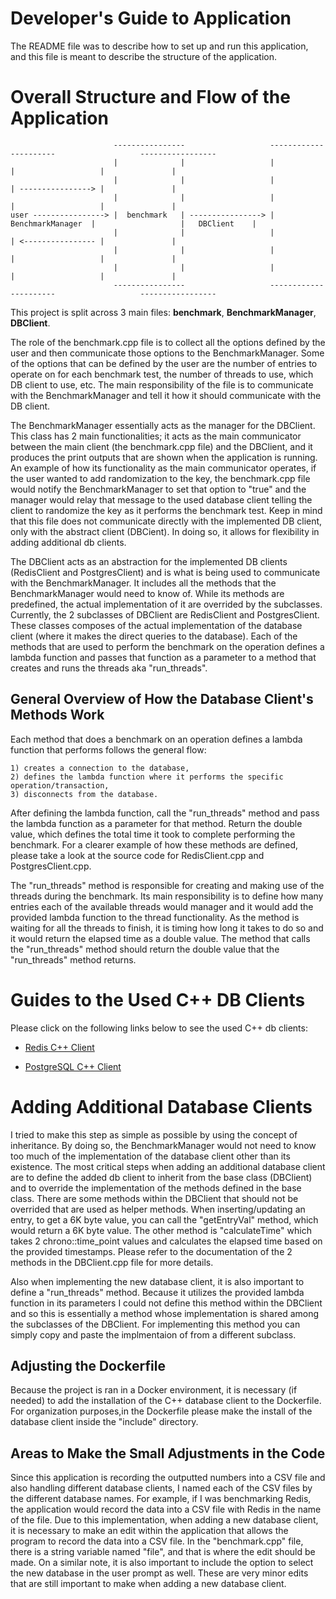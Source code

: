 # Developer's Guide to Application

The README file was to describe how to set up and run this application, and this file is meant to describe the structure of the application.


# Overall Structure and Flow of the Application

```console
                       ----------------                   ----------------------                   -----------------
                       |              |                   |                    |                   |               |
                       |              |                   |                    | ----------------> |               |
                       |              |                   |                    |                   |               |
user ----------------> |  benchmark   | ----------------> |  BenchmarkManager  |                   |   DBClient    |
                       |              |                   |                    | <---------------- |               |
                       |              |                   |                    |                   |               |
                       |              |                   |                    |                   |               |
                       ----------------                   ----------------------                   -----------------

```

This project is split across 3 main files: **benchmark**, **BenchmarkManager**, **DBClient**. 

The role of the benchmark.cpp file is to collect all the options defined by the user and then communicate those options to the BenchmarkManager. Some of the options that can be defined by the user are the number of entries to operate on for each benchmark test, the number of threads to use, which DB client to use, etc. The main responsibility of the file is to communicate with the BenchmarkManager and tell it how it should communicate with the DB client.

The BenchmarkManager essentially acts as the manager for the DBClient. This class has 2 main functionalities; it acts as the main communicator between the main client (the benchmark.cpp file) and the DBClient, and it produces the print outputs that are shown when the application is running. An example of how its functionality as the main communicator operates, if the user wanted to add randomization to the key, the benchmark.cpp file would notify the BenchmarkManager to set that option to "true" and the manager would relay that message to the used database client telling the client to randomize the key as it performs the benchmark test. Keep in mind that this file does not communicate directly with the implemented DB client, only with the abstract client (DBCient). In doing so, it allows for flexibility in adding additional db clients.

The DBClient acts as an abstraction for the implemented DB clients (RedisClient and PostgresClient) and is what is being used to communicate with the BenchmarkManager. It includes all the methods that the BenchmarkManager would need to know of. While its methods are predefined, the actual implementation of it are overrided by the subclasses. Currently, the 2 subclasses of DBClient are RedisClient and PostgresClient. These classes composes of the actual implementation of the database client (where it makes the direct queries to the database). Each of the methods that are used to perform the benchmark on the operation defines a lambda function and passes that function as a parameter to a method that creates and runs the threads aka "run_threads". 


## General Overview of How the Database Client's Methods Work 

Each method that does a benchmark on an operation defines a lambda function that performs follows the general flow:
    
    1) creates a connection to the database, 
    2) defines the lambda function where it performs the specific operation/transaction,
    3) disconnects from the database. 

After defining the lambda function, call the "run_threads" method and pass the lambda function as a parameter for that method. Return the double value, which defines the total time it took to complete performing the benchmark. For a clearer example of how these methods are defined, please take a look at the source code for RedisClient.cpp and PostgresClient.cpp.

The "run_threads" method is responsible for creating and making use of the threads during the benchmark. Its main responsibility is to define how many entries each of the available threads would manager and it would add the provided lambda function to the thread functionality. As the method is waiting for all the threads to finish, it is timing how long it takes to do so and it would return the elapsed time as a double value. The method that calls the "run_threads" method should return the double value that the "run_threads" method returns.


# Guides to the Used C++ DB Clients

Please click on the following links below to see the used C++ db clients:

* [Redis C++ Client](https://github.com/sewenew/redis-plus-plus)

* [PostgreSQL C++ Client](https://github.com/jtv/libpqxx)


# Adding Additional Database Clients

I tried to make this step as simple as possible by using the concept of inheritance. By doing so, the BenchmarkManager would not need to know too much of the implementation of the database client other than its existence. The most critical steps when adding an additional database client are to define the added db client to inherit from the base class (DBClient) and to override the implementation of the methods defined in the base class. There are some methods within the DBClient that should not be overrided that are used as helper methods. When inserting/updating an entry, to get a 6K byte value, you can call the "getEntryVal" method, which would return a 6K byte value. The other method is "calculateTime" which takes 2 chrono::time_point values and calculates the elapsed time based on the provided timestamps. Please refer to the documentation of the 2 methods in the DBClient.cpp file for more details.

Also when implementing the new database client, it is also important to define a "run_threads" method. Because it utilizes the provided lambda function in its parameters I could not define this method within the DBClient and so this is essentially a method whose implementation is shared among the subclasses of the DBClient. For implementing this method you can simply copy and paste the implmentaion of from a different subclass. 

## Adjusting the Dockerfile

Because the project is ran in a Docker environment, it is necessary (if needed) to add the installation of the C++ database client to the Dockerfile. For organization purposes,in the Dockerfile please make the install of the database client inside the "include" directory.


## Areas to Make the Small Adjustments in the Code

Since this application is recording the outputted numbers into a CSV file and also handling different database clients, I named each of the CSV files by the different database names. For example, if I was benchmarking Redis, the application would record the data into a CSV file with Redis in the name of the file. Due to this implementation, when adding a new database client, it is necessary to make an edit within the application that allows the program to record the data into a CSV file. In the "benchmark.cpp" file, there is a string variable named "file", and that is where the edit should be made. On a similar note, it is also important to include the option to select the new database in the user prompt as well. These are very minor edits that are still important to make when adding a new database client.

